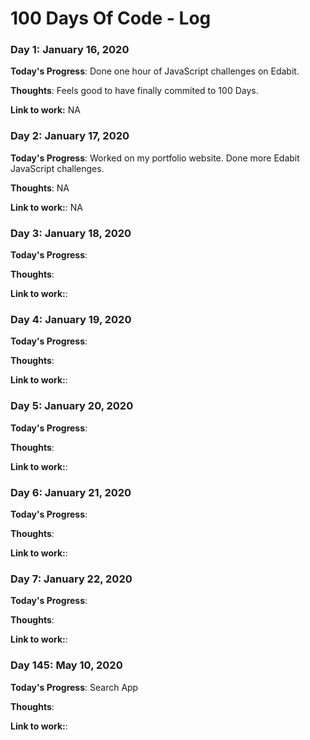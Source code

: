 # 100 Days Of Code - Log

### Day 1: January 16, 2020

**Today's Progress**: Done one hour of JavaScript challenges on Edabit. 

**Thoughts**: Feels good to have finally commited to 100 Days.

**Link to work:** NA


### Day 2: January 17, 2020

**Today's Progress**: Worked on my portfolio website. Done more Edabit JavaScript challenges.

**Thoughts**: NA

**Link to work:**: NA


### Day 3: January 18, 2020

**Today's Progress**:

**Thoughts**:

**Link to work:**:


### Day 4: January 19, 2020

**Today's Progress**:

**Thoughts**:

**Link to work:**:


### Day 5: January 20, 2020

**Today's Progress**:

**Thoughts**:

**Link to work:**:


### Day 6: January 21, 2020

**Today's Progress**:

**Thoughts**:

**Link to work:**:


### Day 7: January 22, 2020

**Today's Progress**:

**Thoughts**:

**Link to work:**:

### Day 145: May 10, 2020

**Today's Progress**: Search App 

**Thoughts**:

**Link to work:**:
